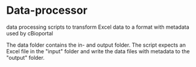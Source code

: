 # Data-processor
data processing scripts to transform Excel data to a format with metadata used by cBioportal

The data folder contains the in- and output folder. The script expects an Excel file in the "input" folder and write the data files with metadata to the "output" folder.
